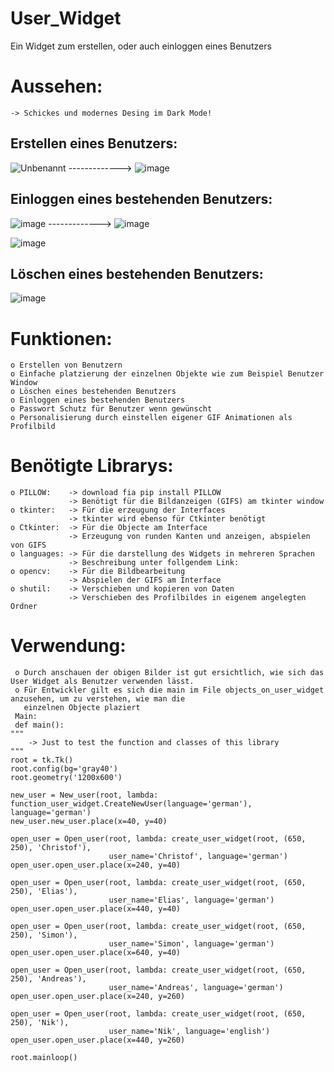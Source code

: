 # User_Widget
Ein Widget zum erstellen, oder auch einloggen eines Benutzers


# Aussehen:
    -> Schickes und modernes Desing im Dark Mode!

 ## Erstellen eines Benutzers:
   ![Unbenannt](https://user-images.githubusercontent.com/87471423/127778126-5bb6bea3-e036-4abe-8b6d-66503d59aaf9.PNG) -------------> ![image](https://user-images.githubusercontent.com/87471423/127778190-7d6efa87-19e3-46d9-b3eb-0e38fb21e4d6.png)
   
## Einloggen eines bestehenden Benutzers:
![image](https://user-images.githubusercontent.com/87471423/127778320-9e4fb85e-4012-411f-afd5-45e40b6ef8d7.png) -------------> ![image](https://user-images.githubusercontent.com/87471423/127778328-5ca5ac6a-aaee-4156-b7ae-4b9ad862ebd4.png)

![image](https://user-images.githubusercontent.com/87471423/127778343-6c3f4fcb-693b-4d13-9ea7-59e86c0682e0.png)

## Löschen eines bestehenden Benutzers:
![image](https://user-images.githubusercontent.com/87471423/127778429-a9026b48-db84-40c4-9005-9f3d8fe7e918.png)

# Funktionen:
    o Erstellen von Benutzern
    o Einfache platzierung der einzelnen Objekte wie zum Beispiel Benutzer Window
    o Löschen eines bestehenden Benutzers
    o Einloggen eines bestehenden Benutzers
    o Passwort Schutz für Benutzer wenn gewünscht
    o Personalisierung durch einstellen eigener GIF Animationen als Profilbild

# Benötigte Librarys:
    o PILLOW:    -> download fia pip install PILLOW
                 -> Benötigt für die Bildanzeigen (GIFS) am tkinter window
    o tkinter:   -> Für die erzeugung der Interfaces
                 -> tkinter wird ebenso für Ctkinter benötigt
    o Ctkinter:  -> Für die Objecte am Interface
                 -> Erzeugung von runden Kanten und anzeigen, abspielen von GIFS 
    o languages: -> Für die darstellung des Widgets in mehreren Sprachen
                 -> Beschreibung unter follgendem Link:
    o opencv:    -> Für die Bildbearbeitung
                 -> Abspielen der GIFS am Interface
    o shutil:    -> Verschieben und kopieren von Daten
                 -> Verschieben des Profilbildes in eigenem angelegten Ordner
   
  # Verwendung:
     o Durch anschauen der obigen Bilder ist gut ersichtlich, wie sich das User Widget als Benutzer verwenden lässt.
     o Für Entwickler gilt es sich die main im File objects_on_user_widget anzusehen, um zu verstehen, wie man die 
       einzelnen Objecte plaziert
     Main:
     def main():
    """
        -> Just to test the function and classes of this library
    """
    root = tk.Tk()
    root.config(bg='gray40')
    root.geometry('1200x600')

    new_user = New_user(root, lambda: function_user_widget.CreateNewUser(language='german'), language='german')
    new_user.new_user.place(x=40, y=40)

    open_user = Open_user(root, lambda: create_user_widget(root, (650, 250), 'Christof'),
                          user_name='Christof', language='german')
    open_user.open_user.place(x=240, y=40)

    open_user = Open_user(root, lambda: create_user_widget(root, (650, 250), 'Elias'),
                          user_name='Elias', language='german')
    open_user.open_user.place(x=440, y=40)

    open_user = Open_user(root, lambda: create_user_widget(root, (650, 250), 'Simon'),
                          user_name='Simon', language='german')
    open_user.open_user.place(x=640, y=40)

    open_user = Open_user(root, lambda: create_user_widget(root, (650, 250), 'Andreas'),
                          user_name='Andreas', language='german')
    open_user.open_user.place(x=240, y=260)

    open_user = Open_user(root, lambda: create_user_widget(root, (650, 250), 'Nik'),
                          user_name='Nik', language='english')
    open_user.open_user.place(x=440, y=260)

    root.mainloop()






